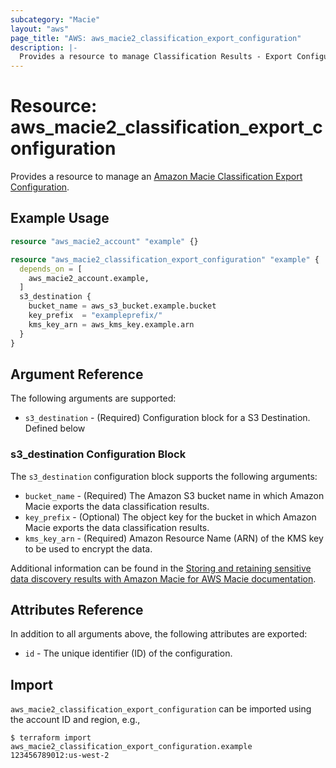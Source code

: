 ```yaml
---
subcategory: "Macie"
layout: "aws"
page_title: "AWS: aws_macie2_classification_export_configuration"
description: |-
  Provides a resource to manage Classification Results - Export Configuration
---
```


# Resource: aws_macie2_classification_export_configuration

Provides a resource to manage an [Amazon Macie Classification Export Configuration](https://docs.aws.amazon.com/macie/latest/APIReference/classification-export-configuration.html).

## Example Usage

```terraform
resource "aws_macie2_account" "example" {}

resource "aws_macie2_classification_export_configuration" "example" {
  depends_on = [
    aws_macie2_account.example,
  ]
  s3_destination {
    bucket_name = aws_s3_bucket.example.bucket
    key_prefix  = "exampleprefix/"
    kms_key_arn = aws_kms_key.example.arn
  }
}
```

## Argument Reference

The following arguments are supported:

* `s3_destination` - (Required) Configuration block for a S3 Destination. Defined below

### s3_destination Configuration Block

The `s3_destination` configuration block supports the following arguments:

* `bucket_name` - (Required) The Amazon S3 bucket name in which Amazon Macie exports the data classification results.
* `key_prefix` - (Optional) The object key for the bucket in which Amazon Macie exports the data classification results.
* `kms_key_arn` - (Required) Amazon Resource Name (ARN) of the KMS key to be used to encrypt the data.

Additional information can be found in the [Storing and retaining sensitive data discovery results with Amazon Macie for AWS Macie documentation](https://docs.aws.amazon.com/macie/latest/user/discovery-results-repository-s3.html).

## Attributes Reference

In addition to all arguments above, the following attributes are exported:

* `id` - The unique identifier (ID) of the configuration.

## Import

`aws_macie2_classification_export_configuration` can be imported using the account ID and region, e.g.,

```
$ terraform import aws_macie2_classification_export_configuration.example 123456789012:us-west-2
```

<!-- cache-key: cdktf-0.17.0-pre.15 input-ca9856d3e6c522a5f0371cfd786e5d623818748ae7bb014eb58b3e62e83c6f85 -->